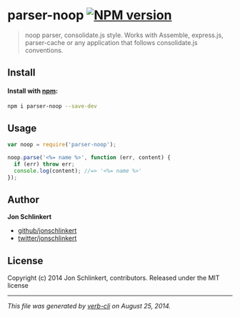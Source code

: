 # parser-noop [![NPM version](https://badge.fury.io/js/parser-noop.svg)](http://badge.fury.io/js/parser-noop)

> noop parser, consolidate.js style. Works with Assemble, express.js, parser-cache or any application that follows consolidate.js conventions.

## Install
#### Install with [npm](npmjs.org):

```bash
npm i parser-noop --save-dev
```

## Usage

```js
var noop = require('parser-noop');

noop.parse('<%= name %>', function (err, content) {
  if (err) throw err;
  console.log(content); //=> '<%= name %>'
});
```

## Author

**Jon Schlinkert**

+ [github/jonschlinkert](https://github.com/jonschlinkert)
+ [twitter/jonschlinkert](http://twitter.com/jonschlinkert)

## License
Copyright (c) 2014 Jon Schlinkert, contributors.
Released under the MIT license

***

_This file was generated by [verb-cli](https://github.com/assemble/verb-cli) on August 25, 2014._
